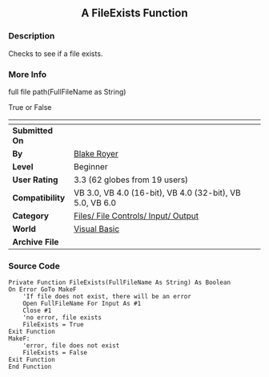 ﻿<div align="center">

## A FileExists Function


</div>

### Description

Checks to see if a file exists.
 
### More Info
 
full file path(FullFileName as String)

True or False


<span>             |<span>
---                |---
**Submitted On**   |
**By**             |[Blake Royer](https://github.com/Planet-Source-Code/PSCIndex/blob/master/ByAuthor/blake-royer.md)
**Level**          |Beginner
**User Rating**    |3.3 (62 globes from 19 users)
**Compatibility**  |VB 3\.0, VB 4\.0 \(16\-bit\), VB 4\.0 \(32\-bit\), VB 5\.0, VB 6\.0
**Category**       |[Files/ File Controls/ Input/ Output](https://github.com/Planet-Source-Code/PSCIndex/blob/master/ByCategory/files-file-controls-input-output__1-3.md)
**World**          |[Visual Basic](https://github.com/Planet-Source-Code/PSCIndex/blob/master/ByWorld/visual-basic.md)
**Archive File**   |[](https://github.com/Planet-Source-Code/blake-royer-a-fileexists-function__1-10824/archive/master.zip)





### Source Code

```
Private Function FileExists(FullFileName As String) As Boolean
On Error GoTo MakeF
	'If file does not exist, there will be an error
	Open FullFileName For Input As #1
	Close #1
	'no error, file exists
	FileExists = True
Exit Function
MakeF:
	'error, file does not exist
	FileExists = False
Exit Function
End Function
```

